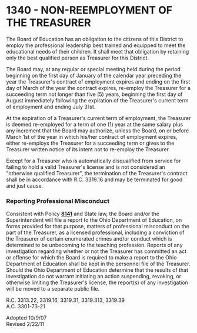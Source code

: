 1340 - NON-REEMPLOYMENT OF THE TREASURER
========================================

The Board of Education has an obligation to the citizens of this
District to employ the professional leadership best trained and equipped
to meet the educational needs of their children. It shall meet that
obligation by retaining only the best qualified person as Treasurer for
this District.

The Board may, at any regular or special meeting held during the period
beginning on the first day of January of the calendar year preceding the
year the Treasurer's contract of employment expires and ending on the
first day of March of the year the contract expires, re-employ the
Treasurer for a succeeding term not longer than five (5) years,
beginning the first day of August immediately following the expiration
of the Treasurer's current term of employment and ending July 31st.

At the expiration of a Treasurer's current term of employment, the
Treasurer is deemed re-employed for a term of one (1) year at the same
salary plus any increment that the Board may authorize, unless the
Board, on or before March 1st of the year in which his/her contract of
employment expires, either re-employs the Treasurer for a succeeding
term or gives to the Treasurer written notice of its intent not to
re-employ the Treasurer.

Except for a Treasurer who is automatically disqualified from service
for failing to hold a valid Treasurer's license and is not considered an
"otherwise qualified Treasurer", the termination of the Treasurer's
contract shall be in accordance with R.C. 3319.16 and may be terminated
for good and just cause.

### Reporting Professional Misconduct

Consistent with Policy [**8141**](po8141.htm) and State law, the Board
and/or the Superintendent will file a report to the Ohio Department of
Education, on forms provided for that purpose, matters of professional
misconduct on the part of the Treasurer, as a licensed professional,
including a conviction of the Treasurer of certain enumerated crimes
and/or conduct which is determined to be unbecoming to the teaching
profession. Reports of any investigation regarding whether or not the
Treasurer has committed an act or offense for which the Board is
required to make a report to the Ohio Department of Education shall be
kept in the personnel file of the Treasurer. Should the Ohio Department
of Education determine that the results of that investigation do not
warrant initiating an action suspending, revoking, or otherwise limiting
the Treasurer's license, the report(s) of any investigation will be
moved to a separate public file.

R.C. 3313.22, 3319.16, 3319.31, 3319.313, 3319.39\
 A.C. 3301-73-21

Adopted 10/9/07\
 Revised 2/22/11
